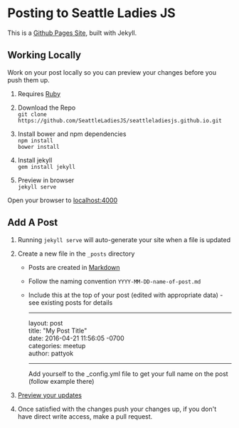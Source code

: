 # Posting to Seattle Ladies JS

This is a [Github Pages Site](https://pages.github.com/), built with Jekyll.  

## Working Locally
Work on your post locally so you can preview your changes before you push them up.

1. Requires [Ruby](https://www.ruby-lang.org/en/documentation/installation/)
2. Download the Repo  
    `git clone https://github.com/SeattleLadiesJS/seattleladiesjs.github.io.git`

3. Install bower and npm dependencies  
    `npm install`  
    `bower install`  

3. Install jekyll  
  `gem install jekyll`

4. Preview in browser  
  `jekyll serve`

  Open your browser to [localhost:4000](http://localhost:4000)

## Add A Post

1. Running `jekyll serve` will auto-generate your site when a file is updated

2. Create a new file in the `_posts` directory
    - Posts are created in [Markdown](https://guides.github.com/features/mastering-markdown/)
    - Follow the naming convention `YYYY-MM-DD-name-of-post.md`
    - Include this at the top of your post (edited with appropriate data) - see existing posts for details

      ---
      layout: post  
      title:  "My Post Title"  
      date:   2016-04-21 11:56:05 -0700  
      categories: meetup  
      author: pattyok

      ---

      Add yourself to the _config.yml file to get your full name on the post (follow example there)

3. [Preview your updates](http://localhost:4000)

4. Once satisfied with the changes push your changes up, if you don't have direct write access, make a pull request.
